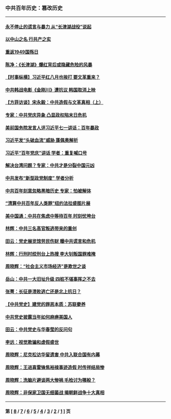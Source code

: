 ### 中共百年历史：篡改历史
---
#### [永不停止的谎言与暴力 从“长津湖战役”说起](../../pages/nf1176115/n13494094.md?08280430) 
#### [以中山之名 行共产之实](../../pages/nf1176115/n13346437.md?08280430) 
#### [重返1949国殇日](../../pages/nf1176115/n13346372.md?08280430) 
#### [陈净：《长津湖》爆红背后或隐藏危险的风暴](../../pages/nf1176115/n13314364.md?08280430) 
#### [【时事纵横】习近平红八月也挨打 要文革重来？](../../pages/nf1176115/n13231393.md?08280430) 
#### [中共韩战电影《金刚川》遭抗议 韩国取消上映](../../pages/nf1176115/n13219114.md?08280430) 
#### [【方菲访谈】宋永毅：中共造假与文革真相（上）](../../pages/nf1176115/n13200760.md?08280430) 
#### [专家：中共党庆异象 凸显政权陷末日危机](../../pages/nf1176115/n13067084.md?08280430) 
#### [美前国务院发言人评习近平七一讲话：百年暴政](../../pages/nf1176115/n13066986.md?08280430) 
#### [习近平发“头破血流”威胁 蓬佩奥解析](../../pages/nf1176115/n13063604.md?08280430) 
#### [习近平“百年党庆”讲话 学者：重复喊口号](../../pages/nf1176115/n13061411.md?08280430) 
#### [解决台湾问题？专家：中共才是分裂中国元凶](../../pages/nf1176115/n13060811.md?08280430) 
#### [中共发布“新型政党制度” 学者分析](../../pages/nf1176115/n13056354.md?08280430) 
#### [中共百年刻意忽略黑暗历史 专家：怕被解体](../../pages/nf1176115/n13056056.md?08280430) 
#### [“清算中共百年反人类罪”纽约法拉盛图片展](../../pages/nf1176115/n13052220.md?08280430) 
#### [美中国通：中共在焦虑中等待百年 时刻忧垮台](../../pages/nf1176115/n13048820.md?08280430) 
#### [林辉：中共三名高官叛逃带来的重创](../../pages/nf1176115/n13035206.md?08280430) 
#### [田云：党史展览馆劳民伤财 曝中共谎言和危机](../../pages/nf1176115/n13033900.md?08280430) 
#### [林辉：行刑时绞刑台上热搜 李大钊叛国罪难掩](../../pages/nf1176115/n13031965.md?08280430) 
#### [周晓辉：“社会主义市场经济”是欺世之谈](../../pages/nf1176115/n13024090.md?08280430) 
#### [岳山：中共一大旧址升级 四桩不堪事挥之不去](../../pages/nf1176115/n13021697.md?08280430) 
#### [张菁：长征是溃败逃亡还是北上抗日？](../../pages/nf1176115/n13020585.md?08280430) 
#### [【中共党史】建党的罪恶本质：苏联豢养](../../pages/nf1176115/n13011888.md?08280430) 
#### [中共党史披露当年如何麻痹美国人](../../pages/nf1176115/n12966400.md?08280430) 
#### [田云：中共党史与华春莹的反问句](../../pages/nf1176115/n12765178.md?08280430) 
#### [李远：视觉欺骗和虚假盛世](../../pages/nf1176115/n12993376.md?08280430) 
#### [周晓辉：尼克松访华留遗害 中共入联合国有内幕](../../pages/nf1176115/n12991422.md?08280430) 
#### [周晓辉：王进喜雷锋焦裕禄事迹造假 时传祥结局惨](../../pages/nf1176115/n12985497.md?08280430) 
#### [周晓辉：洗脑片避谈两大惨祸 毛检讨为哪般？](../../pages/nf1176115/n12971285.md?08280430) 
#### [周晓辉：非保家卫国无细菌战 揭朝鲜战争十大真相](../../pages/nf1176115/n12954161.md?08280430) 

---
#### 第 [ [8](./8.md?08280430) / [7](./7.md?08280430) / [6](./6.md?08280430) / [5](./5.md?08280430) / [4](./4.md?08280430) / [3](./3.md?08280430) / [2](./2.md?08280430) / [1](./1.md?08280430) ] 页
